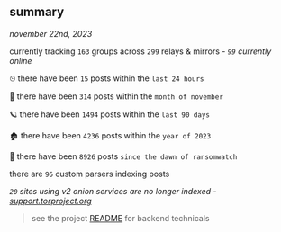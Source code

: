 
## summary
_november 22nd, 2023_

currently tracking `163` groups across `299` relays & mirrors - _`99` currently online_

⏲ there have been `15` posts within the `last 24 hours`

🦈 there have been `314` posts within the `month of november`

🪐 there have been `1494` posts within the `last 90 days`

🏚 there have been `4236` posts within the `year of 2023`

🦕 there have been `8926` posts `since the dawn of ransomwatch`

there are `96` custom parsers indexing posts

_`20` sites using v2 onion services are no longer indexed - [support.torproject.org](https://support.torproject.org/onionservices/v2-deprecation/)_

> see the project [README](https://github.com/joshhighet/ransomwatch#ransomwatch--) for backend technicals
